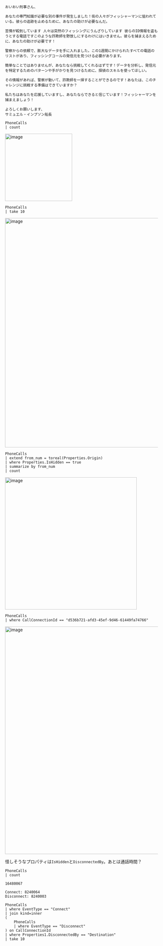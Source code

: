 ```
おいおい刑事さん、

あなたの専門知識が必要な別の事件が発生しました！街の人々がフィッシャーマンに狙われている。彼らの追跡を止めるために、あなたの助けが必要なんだ。

苦情が殺到しています 人々は突然のフィッシングにうんざりしています 彼らのID情報を盗もうとする電話ですこのような詐欺師を野放しにするわけにはいきません。彼らを捕まえるために、あなたの助けが必要です！

警察からの依頼で、膨大なデータを手に入れました。この1週間にかけられたすべての電話のリストがあり、フィッシングコールの発信元を見つける必要があります。

簡単なことではありませんが、あなたなら挑戦してくれるはずです！データを分析し、発信元を特定するためのパターンや手がかりを見つけるために、探偵のスキルを使ってほしい。

その情報があれば、警察が動いて、詐欺師を一掃することができるのです！あなたは、このチャレンジに挑戦する準備はできていますか？

私たちはあなたを応援していますし、あなたならできると信じています！フィッシャーマンを捕まえましょう！

よろしくお願いします、
サミュエル・インプソン船長
```

```
PhoneCalls
| count
```
<img width="221" alt="image" src="https://github.com/taokawarai/kusto-detective-agency/assets/35896206/97335d0e-36fb-4d45-b26a-b95188e979dc">

```
PhoneCalls
| take 10 
```
<img width="753" alt="image" src="https://github.com/taokawarai/kusto-detective-agency/assets/35896206/d7476c99-3e91-4ae1-b203-cc07d54c9017">


```
PhoneCalls
| extend from_num = toreal(Properties.Origin)
| where Properties.IsHidden == true
| summarize by from_num
| count
```
<img width="434" alt="image" src="https://github.com/taokawarai/kusto-detective-agency/assets/35896206/4d1d83f8-14d0-4c69-b91d-a9625e603a70">

```
PhoneCalls
| where CallConnectionId == "d536b721-afd3-45ef-9d46-61449fa74766"
```
<img width="747" alt="image" src="https://github.com/taokawarai/kusto-detective-agency/assets/35896206/f037114c-bc55-42bb-8308-39fbe6c5e891">

怪しそうなプロパティは`IsHidden`と`DisconnectedBy`。あとは通話時間？

```
PhoneCalls
| count 
```
`16480067`
```
Connect: 8240064
Disconnect: 8240003
```

```
PhoneCalls
| where EventType == "Connect"
| join kind=inner 
(
    PhoneCalls
    | where EventType == "Disconnect"
) on CallConnectionId
| where Properties1.DisconnectedBy == "Destination"
| take 10
```

